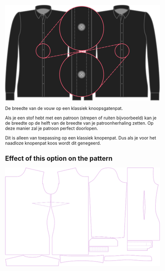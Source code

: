 ![Breedte vouw knoopsgatenpat](buttonholeplacketfoldwidth.svg)

De breedte van de vouw op een klassiek knoopsgatenpat.

<Note>

Als je een stof hebt met een patroon (strepen of ruiten bijvoorbeeld) kan je de breedte op de helft van de breedte van je patroonherhaling zetten. 
Op deze manier zal je patroon perfect doorlopen.

Dit is alleen van toepassing op een klassiek knopenpat. Dus als je voor het naadloze knopenpat koos wordt dit genegeerd.

</Note>

## Effect of this option on the pattern
![This image shows the effect of this option by superimposing several variants that have a different value for this option](simone_buttonholeplacketfoldwidth_sample.svg "Effect of this option on the pattern")